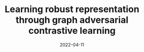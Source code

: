 ---
title: "Learning robust representation through graph adversarial contrastive learning"
collection: publications
permalink: /publication/guo2022learningrobust
date: 2022-04-11
venue: "Proceedings of the International Conference on Database Systems for Advanced Applications (DASFAA '22)"
pages: "682-697"
authors: "Jiayan Guo, Shangyang Li, Yue Zhao, Yan Zhang"
excerpt: "Jiayan Guo, Shangyang Li, Yue Zhao, Yan Zhang. (2022). &quot;Learning robust representation through graph adversarial contrastive learning.&quot; *Proceedings of the International Conference on Database Systems for Advanced Applications (DASFAA '22)*, pp. 682-697."
--- 